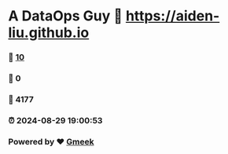 # A DataOps Guy :link: https://aiden-liu.github.io 
### :page_facing_up: [10](https://aiden-liu.github.io/tag.html) 
### :speech_balloon: 0 
### :hibiscus: 4177 
### :alarm_clock: 2024-08-29 19:00:53 
### Powered by :heart: [Gmeek](https://github.com/Meekdai/Gmeek)
